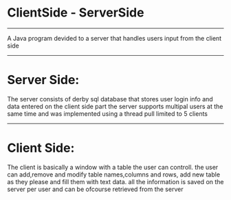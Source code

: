 # ClientSide - ServerSide
----------------------------
A Java program devided to a server that handles users input from the client side

----------------
# Server Side:
The server consists of derby sql database that stores user login info and data entered on the client side part
the server supports multipal users at the same time and was implemented using a thread pull limited to 5 clients

-----------------
# Client Side:
The client is basically a window with a table the user can controll. the user can add,remove and modify table names,columns and rows, add new table as they please and fill them with text data. all the information is saved on the server per user and can be ofcourse retrieved from the server
